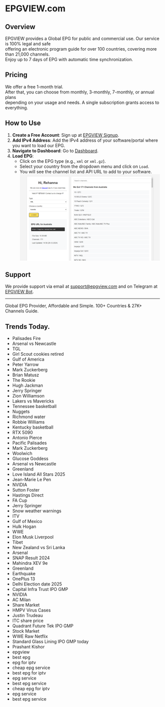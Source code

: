 # EPGVIEW.com



## Overview
EPGVIEW provides a Global EPG for public and commercial use. Our service is 100% legal and safe\
offering an electronic program guide for over 100 countries, covering more than 21,000 channels.\
Enjoy up to 7 days of EPG with automatic time synchronization.

## Pricing
We offer a free 1-month trial. \
After that, you can choose from monthly, 3-monthly, 7-monthly, or annual plans \
depending on your usage and needs. A single subscription grants access to everything.

## How to Use
1. **Create a Free Account**: Sign up at [EPGVIEW Signup](https://epgview.com/signup.php).
2. **Add IPv4 Address**: Add the IPv4 address of your software/portal where you want to load our EPG.
3. **Navigate to Dashboard**: Go to [Dashboard](https://epgview.com/dashboard.php).
4. **Load EPG**:
   - Click on the EPG type (e.g., `xml` or `xml.gz`).
   - Select your country from the dropdown menu and click on `Load`.
   - You will see the channel list and API URL to add to your software.
![EPGVIEW](img/dashboard.png)
## Support
We provide support via email at [support@epgview.com](mailto:support@epgview.com) and on Telegram at [EPGVIEW Bot](https://t.me/epgview_bot).

---

Global EPG Provider, Affordable and Simple. 100+ Countries & 27K+ Channels Guide.

## Trends Today.

- Palisades Fire
- Arsenal vs Newcastle
- TGL
- Girl Scout cookies retired
- Gulf of America
- Peter Yarrow
- Mark Zuckerberg
- Brian Matusz
- The Rookie
- Hugh Jackman
- Jerry Springer
- Zion Williamson
- Lakers vs Mavericks
- Tennessee basketball
- Nuggets
- Richmond water
- Robbie Williams
- Kentucky basketball
- RTX 5090
- Antonio Pierce
- Pacific Palisades
- Mark Zuckerberg
- Woolwich
- Glucose Goddess
- Arsenal vs Newcastle
- Greenland
- Love Island All Stars 2025
- Jean-Marie Le Pen
- NVIDIA
- Sutton Foster
- Hastings Direct
- FA Cup
- Jerry Springer
- Snow weather warnings
- ITV
- Gulf of Mexico
- Hulk Hogan
- WWE
- Elon Musk Liverpool
- Tibet
- New Zealand vs Sri Lanka
- Arsenal
- SNAP Result 2024
- Mahindra XEV 9e
- Greenland
- Earthquake
- OnePlus 13
- Delhi Election date 2025
- Capital Infra Trust IPO GMP
- NVIDIA
- AC Milan
- Share Market
- HMPV Virus Cases
- Justin Trudeau
- ITC share price
- Quadrant Future Tek IPO GMP
- Stock Market
- WWE Raw Netflix
- Standard Glass Lining IPO GMP today
- Prashant Kishor
- epgview
- best epg
- epg for iptv
- cheap epg service
- best epg for iptv
- epg service
- best epg service
- cheap epg for iptv
- epg service
- best epg service
